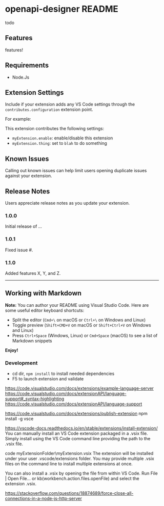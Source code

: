 # openapi-designer README
 todo

## Features

features!

## Requirements

- Node.Js

## Extension Settings

Include if your extension adds any VS Code settings through the `contributes.configuration` extension point.

For example:

This extension contributes the following settings:

* `myExtension.enable`: enable/disable this extension
* `myExtension.thing`: set to `blah` to do something

## Known Issues

Calling out known issues can help limit users opening duplicate issues against your extension.

## Release Notes

Users appreciate release notes as you update your extension.

### 1.0.0

Initial release of ...

### 1.0.1

Fixed issue #.

### 1.1.0

Added features X, Y, and Z.

-----------------------------------------------------------------------------------------------------------

## Working with Markdown

**Note:** You can author your README using Visual Studio Code.  Here are some useful editor keyboard shortcuts:

* Split the editor (`Cmd+\` on macOS or `Ctrl+\` on Windows and Linux)
* Toggle preview (`Shift+CMD+V` on macOS or `Shift+Ctrl+V` on Windows and Linux)
* Press `Ctrl+Space` (Windows, Linux) or `Cmd+Space` (macOS) to see a list of Markdown snippets

**Enjoy!**

### Development
* cd dir, `npm install` to install needed dependencies
* F5 to launch extension and validate

https://code.visualstudio.com/docs/extensions/example-language-server
https://code.visualstudio.com/docs/extensionAPI/language-support#_syntax-highlighting
https://code.visualstudio.com/docs/extensionAPI/language-support


https://code.visualstudio.com/docs/extensions/publish-extension
npm install -g vsce

https://vscode-docs.readthedocs.io/en/stable/extensions/install-extension/
You can manually install an VS Code extension packaged in a .vsix file. Simply install using the VS Code command line providing the path to the .vsix file.

code myExtensionFolder\myExtension.vsix
The extension will be installed under your user .vscode/extensions folder. You may provide multiple  .vsix files on the command line to install multiple extensions at once.

You can also install a .vsix by opening the file from within VS Code. Run File | Open File... or  kb(workbench.action.files.openFile) and select the extension .vsix.

https://stackoverflow.com/questions/18874689/force-close-all-connections-in-a-node-js-http-server